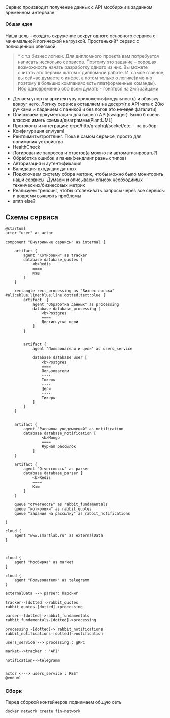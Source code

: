 ##
Сервис производит получение данных с API мосбиржи в заданном временном интервале


#### Общая идея
Наша цель – создать окружение вокруг одного основного сервиса с минимальной логической нагрузкой.
Простенький* сервис c полноценной обвязкой.


> \* c т.з бизнес логики.
Для дипломного проекта вам потребуется написать несколько сервисов. Поэтому это задание – хорошая возможность начать разработку одного из них. Вы можете считать это первым шагом к дипломной работе. И, самое главное, вы сейчас думаете о инфре, а потом только о логике(именно поэтому в больших компаниях есть платформенные команды). Ибо одновременно обо всем думать - гоняться на 2мя зайцами


- Делаем упор на архитектуру приложения(модульность) и обвязку вокруг него. Логику сервиса оставляем на десерт(т.е API чата c 20ю ручками и паданием с паникой и без логов это ~~не сдал~~ фаталити)
- Описываем документацию для вашего API(swagger). Было б очень классно иметь схемки/диаграммы(PlantUML)
- Протоколы и интеграции: grpc/http/graphql/socket/etc. - на выбор
- Конфигурация env/yaml
- Рейтлимиты/троттлинг. Пока в самом сервисе, просто для понимания устройства
- HealthCheck
- Логирование запросов и ответов(а можно ли автоматизировать?)
- Обработка ошибок и паник(хендлинг разных типов)
- Авторизация и аутентификация
- Валидация входящих данных
- Подключаем систему сбора метрик, чтобы можно было мониторить наши сервисы. Думаем и описываем список необходимых технических/бизнесовых метрик
- Реализуем трейсинг, чтобы отслеживать запросы через все сервисы и вовремя выявлять проблемы
- smth else?

## Схемы сервиса
```plantuml
@startuml
actor "user" as actor

component "Внутринние сервисы" as internal {

    artifact {
        agent "Котировки" as tracker
        database database_quotes [
            <b>Redis
            ====
            Кэш
        ]
    }
    
    rectangle rect_processing as "Бизнес логика" #aliceblue;line:blue;line.dotted;text:blue {
        artifact  {
            agent "Обработка данных" as processing 
            database database_processing [
                <b>Postgres
                ====
                Достигнутые цели
            ]
        }
        
        
        artifact {
            agent "Пользователи и цели" as users_service 
            
            database database_user [
                <b>Postgres
                ====
                Пользователи
                ----
                Токены
                ----
                Цели
                ----
                Тикеры
            ]
        }
    }
    
    
    artifact {
        agent "Рассылка уведомлений" as notification
        database database_notification [
                <b>Mongo
                ====
                Журнал рассылок
            ]
    }
    
    artifact { 
        agent "Отчетсность" as parser
        database database_parser [
            <b>Redis
            ====
            Кэш
        ]
    }
    
    queue "отчетность" as rabbit_fundamentals
    queue "котировки" as rabbit_quotes 
    queue "задания на рассылку" as rabbit_notifications

}

cloud {
    agent "www.smartlab.ru" as externalData
}



cloud {
    agent "Мосбиржа" as market
}

cloud {
    agent "Пользователи" as telegramm
}

externalData --> parser: Парсинг

tracker--[dotted]->rabbit_quotes
rabbit_quotes-[dotted]->processing

parser--[dotted]->rabbit_fundamentals
rabbit_fundamentals-[dotted]->processing

processing -[dotted]-> rabbit_notifications
rabbit_notifications-[dotted]->notification

users_service --> processing : gRPC

market-->tracker : "API"

notification-->telegramm


actor <---> users_service : REST
@enduml
```

### Сборк
Перед сборкой контейнеров поднимаем общую сеть
```
docker network create fin-network
```
